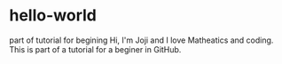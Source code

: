 # hello-world
part of tutorial for begining
Hi, I'm Joji and I love Matheatics and coding.
This is part of a tutorial for a beginer in GitHub.
